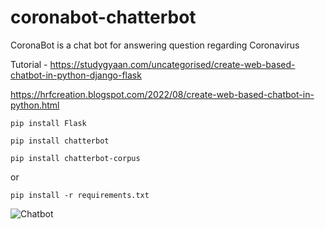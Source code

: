 # coronabot-chatterbot
CoronaBot is a chat bot for answering question regarding Coronavirus

Tutorial - https://studygyaan.com/uncategorised/create-web-based-chatbot-in-python-django-flask

https://hrfcreation.blogspot.com/2022/08/create-web-based-chatbot-in-python.html

`pip install Flask`

`pip install chatterbot`

`pip install chatterbot-corpus`

or 

`pip install -r requirements.txt`

![Chatbot](https://studygyaan.com/wp-content/uploads/2020/03/Chatbot-in-Python.png?style=centerme)
